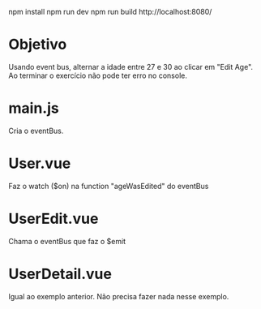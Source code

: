 npm install
npm run dev
npm run build
http://localhost:8080/

# Objetivo
Usando event bus, alternar a idade entre 27 e 30 ao clicar em "Edit Age".
Ao terminar o exercício não pode ter erro no console.


# main.js
Cria o eventBus.

# User.vue
Faz o watch ($on) na function "ageWasEdited" do eventBus

# UserEdit.vue
Chama o eventBus que faz o $emit



# UserDetail.vue
Igual ao exemplo anterior. Não precisa fazer nada nesse exemplo.



